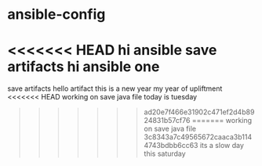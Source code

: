 # ansible-config

<<<<<<< HEAD
hi ansible
save artifacts
hi ansible one
=======
save artifacts
hello artifact
this is a new year
my year of upliftment
<<<<<<< HEAD
working on save java file
today is tuesday
>>>>>>> ad20e7f466e31902c471ef2d4b8924831b57cf76
=======
working on save java file
>>>>>>> 3c8343a7c49565672caaca3b1144743bdbb6cc63
its a slow day this saturday